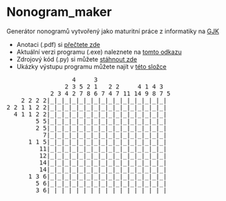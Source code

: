 # Nonogram_maker

Generátor nonogramů vytvořený jako maturitní práce z informatiky na [GJK](https://gjk.cz/)

- Anotaci (.pdf) si [přečtete zde](https://github.com/xvrat01/Nonogram_maker/blob/master/Anotace.pdf)
- Aktuální verzi programu (.exe) naleznete na [tomto odkazu](https://github.com/xvrat01/Nonogram_maker/blob/master/exe.zip)
- Zdrojový kód (.py) si můžete [stáhnout zde](https://github.com/xvrat01/Nonogram_maker/blob/master/py.zip)
- Ukázky výstupu programu můžete najít v [této složce](https://github.com/xvrat01/Nonogram_maker/tree/master/_NONOGRAM)

<pre>
                  4     3                  
                2 3 5 2 1   2 2     4 1 4 3
            2 3 4 2 7 8 6 7 4 7 11 14 9 8 7 5
    2 2 2 2|_|_|_|_|_|_|_|_|_|_|_|_|_|_|_|_|
2 2 1 1 2 2|_|_|_|_|_|_|_|_|_|_|_|_|_|_|_|_|
  4 1 1 2 2|_|_|_|_|_|_|_|_|_|_|_|_|_|_|_|_|
        5 5|_|_|_|_|_|_|_|_|_|_|_|_|_|_|_|_|
        2 5|_|_|_|_|_|_|_|_|_|_|_|_|_|_|_|_|
          7|_|_|_|_|_|_|_|_|_|_|_|_|_|_|_|_|
      1 1 5|_|_|_|_|_|_|_|_|_|_|_|_|_|_|_|_|
         11|_|_|_|_|_|_|_|_|_|_|_|_|_|_|_|_|
         12|_|_|_|_|_|_|_|_|_|_|_|_|_|_|_|_|
         14|_|_|_|_|_|_|_|_|_|_|_|_|_|_|_|_|
         14|_|_|_|_|_|_|_|_|_|_|_|_|_|_|_|_|
      1 3 6|_|_|_|_|_|_|_|_|_|_|_|_|_|_|_|_|
        5 6|_|_|_|_|_|_|_|_|_|_|_|_|_|_|_|_|
        3 6|_|_|_|_|_|_|_|_|_|_|_|_|_|_|_|_|      
</pre>
